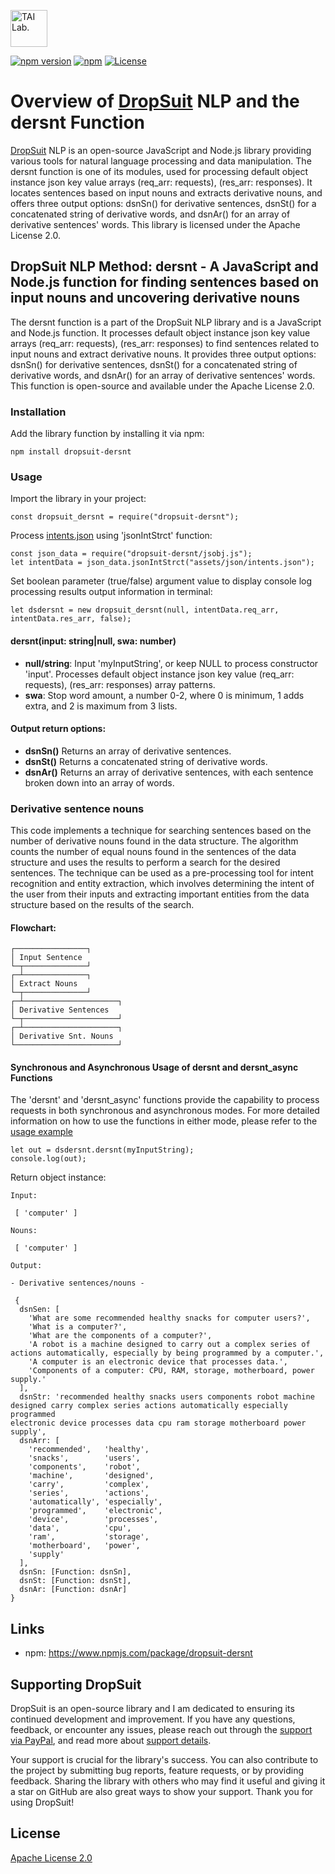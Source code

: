 [<img alt="TAI Lab." width="59px" src="https://github.com/ladooniani/tailab/blob/master/assets/tai_lab_terbinari_cbm_project_logo.png" />](https://github.com/ladooniani/dropsuit#readme)

[![npm version](https://img.shields.io/npm/v/dropsuit-dersnt.svg?style=flat)](https://www.npmjs.com/package/dropsuit-dersnt) [![npm](https://img.shields.io/npm/dt/dropsuit-dersnt.svg?style=flat-square)](https://www.npmjs.com/package/dropsuit-dersnt) [![License](https://img.shields.io/npm/l/dropsuit-dersnt.svg)](https://www.npmjs.com/package/dropsuit-dersnt)

# Overview of [DropSuit](https://github.com/ladooniani/dropsuit#readme) NLP and the dersnt Function

[DropSuit](https://github.com/ladooniani/dropsuit#readme) NLP is an open-source JavaScript and Node.js library providing various tools for natural language processing and data manipulation. The dersnt function is one of its modules, used for processing default object instance json key value arrays (req_arr: requests), (res_arr: responses). It locates sentences based on input nouns and extracts derivative nouns, and offers three output options: dsnSn() for derivative sentences, dsnSt() for a concatenated string of derivative words, and dsnAr() for an array of derivative sentences' words. This library is licensed under the Apache License 2.0.

## DropSuit NLP Method: dersnt - A JavaScript and Node.js function for finding sentences based on input nouns and uncovering derivative nouns

The dersnt function is a part of the DropSuit NLP library and is a JavaScript and Node.js function. It processes default object instance json key value arrays (req_arr: requests), (res_arr: responses) to find sentences related to input nouns and extract derivative nouns. It provides three output options: dsnSn() for derivative sentences, dsnSt() for a concatenated string of derivative words, and dsnAr() for an array of derivative sentences' words. This function is open-source and available under the Apache License 2.0.

### Installation

Add the library function by installing it via npm:

```
npm install dropsuit-dersnt
```

### Usage

Import the library in your project:

```
const dropsuit_dersnt = require("dropsuit-dersnt");

```

Process [intents.json](https://github.com/ladooniani/dropsuit-dersnt/blob/main/test/intents.json) using 'jsonIntStrct' function:

```
const json_data = require("dropsuit-dersnt/jsobj.js");
let intentData = json_data.jsonIntStrct("assets/json/intents.json");
```

Set boolean parameter (true/false) argument value to display console log processing results output information in terminal:

```
let dsdersnt = new dropsuit_dersnt(null, intentData.req_arr, intentData.res_arr, false);
```

#### dersnt(input: string|null, swa: number)

- **null/string**: Input 'myInputString', or keep NULL to process constructor 'input'. Processes default object instance json key value (req_arr: requests), (res_arr: responses) array patterns.
- **swa**: Stop word amount, a number 0-2, where 0 is minimum, 1 adds extra, and 2 is maximum from 3 lists.

#### Output return options:

- **dsnSn()** Returns an array of derivative sentences.
- **dsnSt()** Returns a concatenated string of derivative words.
- **dsnAr()** Returns an array of derivative sentences, with each sentence broken down into an array of words.

### Derivative sentence nouns

This code implements a technique for searching sentences based on the number of derivative nouns found in the data structure. The algorithm counts the number of equal nouns found in the sentences of the data structure and uses the results to perform a search for the desired sentences. The technique can be used as a pre-processing tool for intent recognition and entity extraction, which involves determining the intent of the user from their inputs and extracting important entities from the data structure based on the results of the search.

#### Flowchart:

```
┌────────────────┐
│ Input Sentence
└─┬──────────────┘
┌─┴──────────────┐
│ Extract Nouns
└─┬──────────────┘
┌─┴─────────────────────┐
│ Derivative Sentences
└─┬─────────────────────┘
┌─┴─────────────────────┐
│ Derivative Snt. Nouns
└───────────────────────┘
```

#### Synchronous and Asynchronous Usage of dersnt and dersnt_async Functions

The 'dersnt' and 'dersnt_async' functions provide the capability to process requests in both synchronous and asynchronous modes. For more detailed information on how to use the functions in either mode, please refer to the [usage example](https://github.com/ladooniani/dropsuit-dersnt/blob/main/test/index.test.js)

```
let out = dsdersnt.dersnt(myInputString);
console.log(out);
```

Return object instance:

```
Input:

 [ 'computer' ]

Nouns:

 [ 'computer' ]

Output:

- Derivative sentences/nouns -

 {
  dsnSen: [
    'What are some recommended healthy snacks for computer users?',
    'What is a computer?',
    'What are the components of a computer?',
    'A robot is a machine designed to carry out a complex series of actions automatically, especially by being programmed by a computer.',
    'A computer is an electronic device that processes data.',
    'Components of a computer: CPU, RAM, storage, motherboard, power supply.'
  ],
  dsnStr: 'recommended healthy snacks users components robot machine designed carry complex series actions automatically especially programmed
electronic device processes data cpu ram storage motherboard power supply',
  dsnArr: [
    'recommended',   'healthy',
    'snacks',        'users',
    'components',    'robot',
    'machine',       'designed',
    'carry',         'complex',
    'series',        'actions',
    'automatically', 'especially',
    'programmed',    'electronic',
    'device',        'processes',
    'data',          'cpu',
    'ram',           'storage',
    'motherboard',   'power',
    'supply'
  ],
  dsnSn: [Function: dsnSn],
  dsnSt: [Function: dsnSt],
  dsnAr: [Function: dsnAr]
}

```

## Links

- npm: https://www.npmjs.com/package/dropsuit-dersnt

## Supporting DropSuit

DropSuit is an open-source library and I am dedicated to ensuring its continued development and improvement. If you have any questions, feedback, or encounter any issues, please reach out through the [support via PayPal](https://www.paypal.com/paypalme/dropsuit?country.x=GE&locale.x=en_US), and read more about [support details](https://github.com/ladooniani/dropsuit/blob/main/Support.md).

Your support is crucial for the library's success. You can also contribute to the project by submitting bug reports, feature requests, or by providing feedback. Sharing the library with others who may find it useful and giving it a star on GitHub are also great ways to show your support. Thank you for using DropSuit!

## License

[Apache License 2.0](LICENSE.txt)
